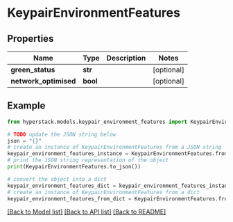 # KeypairEnvironmentFeatures


## Properties

Name | Type | Description | Notes
------------ | ------------- | ------------- | -------------
**green_status** | **str** |  | [optional] 
**network_optimised** | **bool** |  | [optional] 

## Example

```python
from hyperstack.models.keypair_environment_features import KeypairEnvironmentFeatures

# TODO update the JSON string below
json = "{}"
# create an instance of KeypairEnvironmentFeatures from a JSON string
keypair_environment_features_instance = KeypairEnvironmentFeatures.from_json(json)
# print the JSON string representation of the object
print(KeypairEnvironmentFeatures.to_json())

# convert the object into a dict
keypair_environment_features_dict = keypair_environment_features_instance.to_dict()
# create an instance of KeypairEnvironmentFeatures from a dict
keypair_environment_features_from_dict = KeypairEnvironmentFeatures.from_dict(keypair_environment_features_dict)
```
[[Back to Model list]](../README.md#documentation-for-models) [[Back to API list]](../README.md#documentation-for-api-endpoints) [[Back to README]](../README.md)


